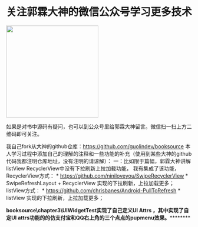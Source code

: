 # 关注郭霖大神的微信公众号学习更多技术

<img src="https://raw.githubusercontent.com/guolindev/booksource/master/qrcode.jpg" width="250" />

如果是对书中源码有疑问，也可以到公众号里给郭霖大神留言。微信扫一扫上方二维码即可关注。



我自己fork从大神的github仓库：https://github.com/guolindev/booksource
本人学习过程中添加自己的理解的注释和一些功能的补充（使用到某些大神的github代码我都注明仓库地址，没有注明的请谅解）：
                                                  一：比如限于篇幅，郭霖大神讲解listView RecyclerView中没有下拉刷新上拉加载功能，
												  我有集成了该功能，RecyclerView方式： * https://github.com/niniloveyou/SwipeRecyclerView      * SwipeRefreshLayout + RecyclerView 实现的下拉刷新，上拉加载更多；
												                    listView方式：     * https://github.com/chrisbanes/Android-PullToRefresh   * listView 实现的下拉刷新，上拉加载更多；
																	
																	
****************booksource\chapter3\UIWidgetTest实现了自己定义UI Attrs ，其中实现了自定UI attrs功能的的仿支付宝和QQ右上角的三个点点的pupmenu效果。************************																	
																																					
